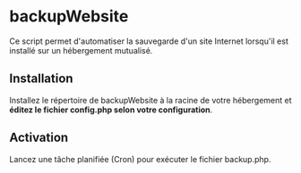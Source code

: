 # backupWebsite

Ce script permet d'automatiser la sauvegarde d'un site Internet lorsqu'il est installé sur un hébergement mutualisé.

## Installation

Installez le répertoire de backupWebsite à la racine de votre hébergement et **éditez le fichier config.php selon votre configuration**.

## Activation

Lancez une tâche planifiée (Cron) pour exécuter le fichier backup.php.
